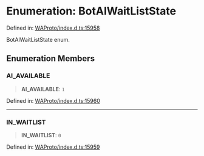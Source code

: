 # Enumeration: BotAIWaitListState

Defined in: [WAProto/index.d.ts:15958](https://github.com/Fokusdotid/bail/blob/a1b2bb6d3d63874a4f497e70ebd6347b2869da8e/WAProto/index.d.ts#L15958)

BotAIWaitListState enum.

## Enumeration Members

### AI\_AVAILABLE

> **AI\_AVAILABLE**: `1`

Defined in: [WAProto/index.d.ts:15960](https://github.com/Fokusdotid/bail/blob/a1b2bb6d3d63874a4f497e70ebd6347b2869da8e/WAProto/index.d.ts#L15960)

***

### IN\_WAITLIST

> **IN\_WAITLIST**: `0`

Defined in: [WAProto/index.d.ts:15959](https://github.com/Fokusdotid/bail/blob/a1b2bb6d3d63874a4f497e70ebd6347b2869da8e/WAProto/index.d.ts#L15959)

